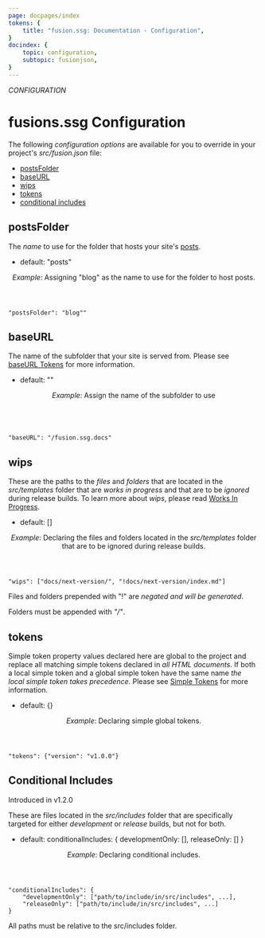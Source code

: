 ```yaml
---
page: docpages/index
tokens: {
    title: "fusion.ssg: Documentation - Configuration",
}
docindex: {
    topic: configuration,
    subtopic: fusionjson,
}
---
```


<em>CONFIGURATION</em>

# fusions.ssg Configuration

The following _configuration options_ are available for you to override in your project's _src/fusion.json_ file:

- <a href="#postsfolder">postsFolder</a>
- <a href="#baseurl">baseURL</a>
- <a href="#wips">wips</a>
- <a href="#tokens">tokens</a>
- <a href="#conditional-includes">conditional includes</a>

## postsFolder

The _name_ to use for the folder that hosts your site's <a href="{baseURL}/docs/{docsCurrentVersion}/htmldocuments/posts">posts</a>.

- default: "posts"

<aside>
<header>
<p><em>Example</em>: Assigning "blog" as the name to use for the folder to host posts.</p>
</header>
<pre><code class="language-JSON">"postsFolder": "blog""</code></pre>
</aside>

## baseURL

The name of the subfolder that your site is served from. Please see <a href="{baseURL}/docs/v1/htmldocuments/tokens#baseurl-tokens">baseURL Tokens</a> for more information.

- default: ""

<aside>
<header>
<p><em>Example</em>: Assign the name of the subfolder to use</p>
</header>
<pre><code class="language-JSON">
"baseURL": "/fusion.ssg.docs"
</code></pre>
</aside>

## wips

These are the paths to the _files_ and _folders_ that are located in the _src/templates_ folder that are _works in progress_ and that are to be _ignored_ during release builds. To learn more about _wips_, please read <a href="{baseURL}/docs/v1/htmldocuments/wips">Works In Progress</a>.

- default: []

<aside>
<header>
<p><em>Example</em>: Declaring the files and folders located in the <em>src/templates</em> folder that are to be ignored during release builds.</p>
</header>
<pre><code class="language-JSON">"wips": ["docs/next-version/", "!docs/next-version/index.md"]</code></pre>
<p class="info">Files and folders prepended with "!" are <em>negated and will be generated</em>.</p>
<p class="info">Folders must be appended with <em>"/"</em>.</p>
</aside>

## tokens

Simple token property values declared here are global to the project and replace all matching simple tokens declared in _all HTML documents_. If both a local simple token and a global simple token have the same name _the local simple token takes precedence_. Please see <a href="{baseURL}/docs/{docsCurrentVersion}/htmldocuments/tokens/#simple-tokens">Simple Tokens</a> for more information.

- default: {}

<aside>
<header>
<p><em>Example</em>: Declaring simple global tokens.</p>
</header>
<pre><code class="language-JSON">"tokens": {"version": "v1.0.0"}</code></pre>
</aside>

## Conditional Includes

<p class="ver">Introduced in v1.2.0</p>

These are files located in the _src/includes_ folder that are specifically targeted for either _development_ or _release_ builds, but not for both.

- default: conditionalIncludes: &lbrace; developmentOnly: [], releaseOnly: [] &rbrace;

<aside>
<header>
<p><em>Example</em>: Declaring conditional includes.</p>
</header>
<pre><code class="language-JSON">"conditionalIncludes": {
    "developmentOnly": ["path/to/include/in/src/includes", ...],
    "releaseOnly": ["path/to/include/in/src/includes", ...]
}</code></pre>
</aside>

<p class="info">All paths must be relative to the src/includes folder.</p>

